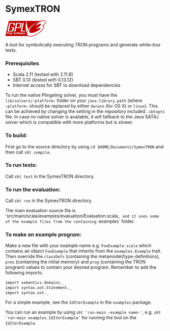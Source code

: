 # SymexTRON
![GPLv3 licensed](README/GPLv3-badge.png)

A tool for symbolically executing TRON programs and generate white-box tests.

### Prerequisites

* Scala 2.11 (tested with 2.11.8)
* SBT   0.13 (tested with 0.13.12)
* Internet access for SBT to download dependencies

To run the native Plingeling solver, you must have the `lib/solvers/‹platform›` folder on your `java.library.path` (where `‹platform›` should be replaced by either `darwin` (for OS X) or `linux`).
This can be achieved by changing the setting in the repository included `.sbtopts` file.
In case no native solver is available, it will fallback to the Java SAT4J solver which is compatible with more platforms but is slower.

### To build:

First go to the source directory by using `cd $HOME/Documents/SymexTRON` and then call `sbt compile`.

### To run tests:

Call `sbt test` in the SymexTRON directory.

### To run the evaluation:

Call `sbt run` in the SymexTRON directory.

The main evaluation source file is 'src/main/scala/examples/evaluation/Evaluation.scala`, and it uses some of the example files
from the containing `examples` folder.

### To make an example program:

Make a new file with your example name e.g. `FooExample.scala` which contains an object `FooExample` that inherits from the `examples.Example` trait.
Then override the `classDefs` (containing the metamodel/type-definitions), `pres` (containing the initial memory) and `prog` (containing the TRON program) values to contain your desired program. Remember to add the following imports:

```
import semantics.domains._
import syntax.ast.Statement._
import syntax.ast._
```

For a simple example, see the `IdIterExample` in the `examples` package.

You can run an example by using `sbt 'run-main ‹example name›'`, e.g. `sbt 'run-main examples.IdIterExample'` for running the tool on the `IdIterExample`.
